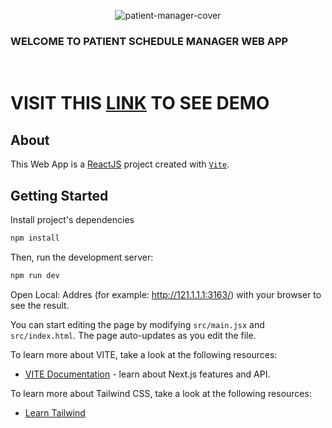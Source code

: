 <p align="center">
<img src="https://i.ibb.co/z6jwyFY/patient-manager-cover.jpg" alt="patient-manager-cover" border="0">
<h3>WELCOME TO PATIENT SCHEDULE MANAGER WEB APP</h3>
</p>
<p align="center">&nbsp;</p>

# VISIT THIS [LINK](https://boisterous-panda-9f18ee.netlify.app/) TO SEE DEMO 

## About
This Web App is a [ReactJS](https://reactjs.org/) project created with [`Vite`](https://vitejs.dev/).

## Getting Started

Install project's dependencies

```Bash
npm install
```

Then, run the development server:

```Bash
npm run dev
```

Open Local: Addres (for example: http://121.1.1.1:3163/) with your browser to see the result.

You can start editing the page by modifying `src/main.jsx` and `src/index.html`. The page auto-updates as you edit the file.

To learn more about VITE, take a look at the following resources:

- [VITE Documentation](https://vitejs.dev/guide/) - learn about Next.js features and API.

To learn more about Tailwind CSS, take a look at the following resources:
- [Learn Tailwind](https://tailwindcss.com/docs/installation)